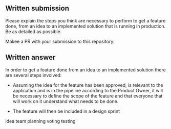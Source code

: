 ## Written submission
Please explain the steps you think are necessary to perform to get a feature done, from an idea to an implemented solution that is running in production. Be as detailed as possible. 

Makee a PR with your submission to this repository.

## Written answer

In order to get a feature done from an idea to an implemented solution there are several steps involved:

* Assuming the idea for the feature has been approved, is relevant to the application and is in the pipeline according to the Product Owner, it will be necessary to define the scope of the feature and that everyone that will work on it understand what needs to be done.

* The feature will then be included in a design sprint


idea
team
planning
voting
testing

